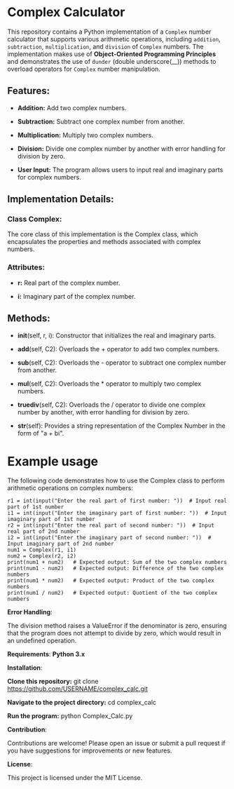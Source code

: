 # Complex Calculator

This repository contains a Python implementation of a `Complex` number calculator that supports various arithmetic operations, including `addition`, `subtraction`, `multiplication`, and `division` of `Complex` numbers. The implementation makes use of **Object-Oriented Programming Principles** and demonstrates the use of `dunder` (double underscore(__)) methods to overload operators for `Complex` number manipulation.

## Features:

- **Addition:** Add two complex numbers.

- **Subtraction:** Subtract one complex number from another.

- **Multiplication:** Multiply two complex numbers.

- **Division:** Divide one complex number by another with error handling for division by zero.

- **User Input:** The program allows users to input real and imaginary parts for complex numbers.

## Implementation Details:

### Class Complex: 

The core class of this implementation is the Complex class, which encapsulates the properties and methods associated with complex numbers.

### Attributes:

- **r:** Real part of the complex number.

- **i:** Imaginary part of the complex number.

## Methods:

- __init__(self, r, i): Constructor that initializes the real and imaginary parts.

- __add__(self, C2): Overloads the + operator to add two complex numbers.

- __sub__(self, C2): Overloads the - operator to subtract one complex number from another.

- __mul__(self, C2): Overloads the * operator to multiply two complex numbers.

- __truediv__(self, C2): Overloads the / operator to divide one complex number by another, with error handling for division by zero.

- __str__(self): Provides a string representation of the Complex Number in the form of "a + bi".


# Example usage

The following code demonstrates how to use the Complex class to perform arithmetic operations on complex numbers:

    r1 = int(input("Enter the real part of first number: "))  # Input real part of 1st number
    i1 = int(input("Enter the imaginary part of first number: "))  # Input imaginary part of 1st number
    r2 = int(input("Enter the real part of second number: "))  # Input real part of 2nd number
    i2 = int(input("Enter the imaginary part of second number: "))  # Input imaginary part of 2nd number
    num1 = Complex(r1, i1)
    num2 = Complex(r2, i2)
    print(num1 + num2)   # Expected output: Sum of the two complex numbers
    print(num1 - num2)   # Expected output: Difference of the two complex numbers
    print(num1 * num2)   # Expected output: Product of the two complex numbers
    print(num1 / num2)   # Expected output: Quotient of the two complex numbers

**Error Handling**:

The division method raises a ValueError if the denominator is zero, ensuring that the program does not attempt to divide by zero, which would result in an undefined operation.

**Requirements**: **Python 3.x**

**Installation**:

**Clone this repository:**   git clone https://github.com/USERNAME/complex_calc.git

**Navigate to the project directory:**  cd complex_calc

**Run the program:**  python Complex_Calc.py

**Contribution**:

Contributions are welcome! Please open an issue or submit a pull request if you have suggestions for improvements or new features.

**License**:

This project is licensed under the MIT License.
